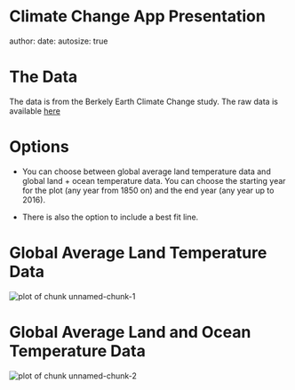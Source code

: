 Climate Change App Presentation
========================================================
author: 
date: 
autosize: true

The Data
========================================================

The data is from the Berkely Earth Climate Change study. The raw data is available [here](https://www.google.com/search?q=kaggle+berkely+earth&ie=utf-8&oe=utf-8)

Options
========================================================
- You can choose between global average land temperature data and global land + ocean temperature data. You can choose the starting year for the plot (any year from 1850 on) and the end year (any year up to 2016). 

- There is also the option to include a best fit line.

Global Average Land Temperature Data 
========================================================

![plot of chunk unnamed-chunk-1](temppres-figure/unnamed-chunk-1-1.png)

Global Average Land and Ocean Temperature Data
========================================================
![plot of chunk unnamed-chunk-2](temppres-figure/unnamed-chunk-2-1.png)



